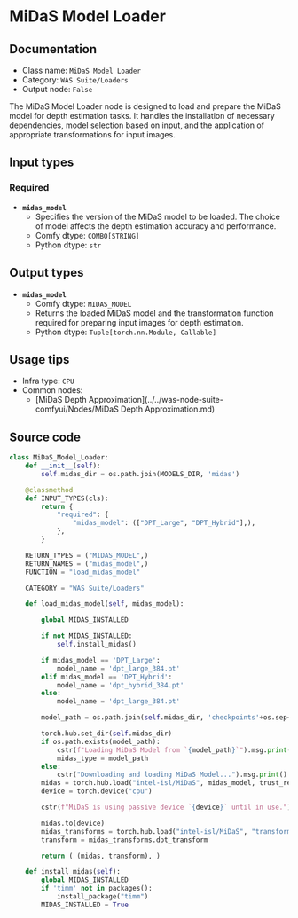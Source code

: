 # MiDaS Model Loader
## Documentation
- Class name: `MiDaS Model Loader`
- Category: `WAS Suite/Loaders`
- Output node: `False`

The MiDaS Model Loader node is designed to load and prepare the MiDaS model for depth estimation tasks. It handles the installation of necessary dependencies, model selection based on input, and the application of appropriate transformations for input images.
## Input types
### Required
- **`midas_model`**
    - Specifies the version of the MiDaS model to be loaded. The choice of model affects the depth estimation accuracy and performance.
    - Comfy dtype: `COMBO[STRING]`
    - Python dtype: `str`
## Output types
- **`midas_model`**
    - Comfy dtype: `MIDAS_MODEL`
    - Returns the loaded MiDaS model and the transformation function required for preparing input images for depth estimation.
    - Python dtype: `Tuple[torch.nn.Module, Callable]`
## Usage tips
- Infra type: `CPU`
- Common nodes:
    - [MiDaS Depth Approximation](../../was-node-suite-comfyui/Nodes/MiDaS Depth Approximation.md)



## Source code
```python
class MiDaS_Model_Loader:
    def __init__(self):
        self.midas_dir = os.path.join(MODELS_DIR, 'midas')

    @classmethod
    def INPUT_TYPES(cls):
        return {
            "required": {
                "midas_model": (["DPT_Large", "DPT_Hybrid"],),
            },
        }

    RETURN_TYPES = ("MIDAS_MODEL",)
    RETURN_NAMES = ("midas_model",)
    FUNCTION = "load_midas_model"

    CATEGORY = "WAS Suite/Loaders"

    def load_midas_model(self, midas_model):

        global MIDAS_INSTALLED

        if not MIDAS_INSTALLED:
            self.install_midas()

        if midas_model == 'DPT_Large':
            model_name = 'dpt_large_384.pt'
        elif midas_model == 'DPT_Hybrid':
            model_name = 'dpt_hybrid_384.pt'
        else:
            model_name = 'dpt_large_384.pt'

        model_path = os.path.join(self.midas_dir, 'checkpoints'+os.sep+model_name)

        torch.hub.set_dir(self.midas_dir)
        if os.path.exists(model_path):
            cstr(f"Loading MiDaS Model from `{model_path}`").msg.print()
            midas_type = model_path
        else:
            cstr("Downloading and loading MiDaS Model...").msg.print()
        midas = torch.hub.load("intel-isl/MiDaS", midas_model, trust_repo=True)
        device = torch.device("cpu")

        cstr(f"MiDaS is using passive device `{device}` until in use.").msg.print()

        midas.to(device)
        midas_transforms = torch.hub.load("intel-isl/MiDaS", "transforms")
        transform = midas_transforms.dpt_transform

        return ( (midas, transform), )

    def install_midas(self):
        global MIDAS_INSTALLED
        if 'timm' not in packages():
            install_package("timm")
        MIDAS_INSTALLED = True

```
